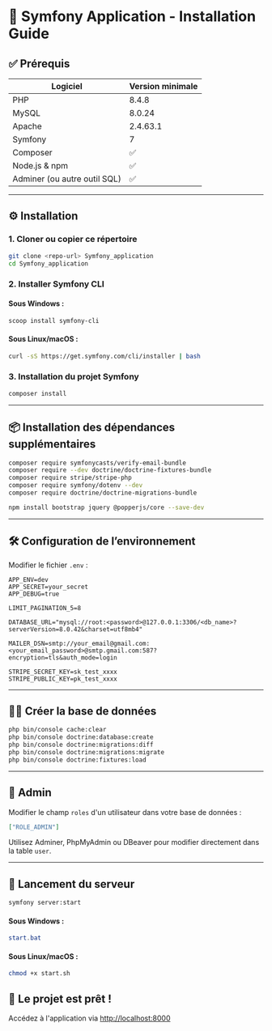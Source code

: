# 🧪 Symfony Application - Installation Guide

## ✅ Prérequis

| Logiciel        | Version minimale |
|----------------|------------------|
| PHP            | 8.4.8            |
| MySQL          | 8.0.24           |
| Apache         | 2.4.63.1         |
| Symfony        | 7                |
| Composer       | ✅               |
| Node.js & npm  | ✅               |
| Adminer (ou autre outil SQL) | ✅  |

---

## ⚙️ Installation

### 1. Cloner ou copier ce répertoire

```bash
git clone <repo-url> Symfony_application
cd Symfony_application
```

### 2. Installer Symfony CLI

#### Sous **Windows** :
```powershell
scoop install symfony-cli
```

#### Sous **Linux/macOS** :
```bash
curl -sS https://get.symfony.com/cli/installer | bash
```

### 3. Installation du projet Symfony

```bash
composer install
```

---

## 📦 Installation des dépendances supplémentaires

```bash
composer require symfonycasts/verify-email-bundle
composer require --dev doctrine/doctrine-fixtures-bundle
composer require stripe/stripe-php
composer require symfony/dotenv --dev
composer require doctrine/doctrine-migrations-bundle

npm install bootstrap jquery @popperjs/core --save-dev
```

---

## 🛠️ Configuration de l’environnement

Modifier le fichier `.env` :

```
APP_ENV=dev
APP_SECRET=your_secret
APP_DEBUG=true

LIMIT_PAGINATION_5=8

DATABASE_URL="mysql://root:<password>@127.0.0.1:3306/<db_name>?serverVersion=8.0.42&charset=utf8mb4"

MAILER_DSN=smtp://your_email@gmail.com:<your_email_password>@smtp.gmail.com:587?encryption=tls&auth_mode=login

STRIPE_SECRET_KEY=sk_test_xxxx
STRIPE_PUBLIC_KEY=pk_test_xxxx
```

---

## 🧑‍💻 Créer la base de données

```bash
php bin/console cache:clear
php bin/console doctrine:database:create
php bin/console doctrine:migrations:diff
php bin/console doctrine:migrations:migrate
php bin/console doctrine:fixtures:load
```

---

## 🔐 Admin

Modifier le champ `roles` d'un utilisateur dans votre base de données :

```json
["ROLE_ADMIN"]
```

Utilisez Adminer, PhpMyAdmin ou DBeaver pour modifier directement dans la table `user`.

---

## 🚀 Lancement du serveur

```bash
symfony server:start
```

#### Sous **Windows** :
```powershell
start.bat
```

#### Sous **Linux/macOS** :
```bash
chmod +x start.sh
```

## 🎉 Le projet est prêt !
Accédez à l'application via [http://localhost:8000](http://localhost:8000)
